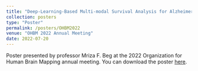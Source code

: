```yaml
---
title: "Deep-Learning-Based Multi-modal Survival Analysis for Alzheimer’s Disease"
collection: posters
type: "Poster"
permalink: /posters/OHBM2022
venue: "OHBM 2022 Annual Meeting"
date: 2022-07-20
---
```

Poster presented by professor Mriza F. Beg at the 2022 Organization for Human Brain Mapping annual meeting. You can download the poster [here](http://cedricbeaulac.github.io/files/OHBM2022.pdf).
